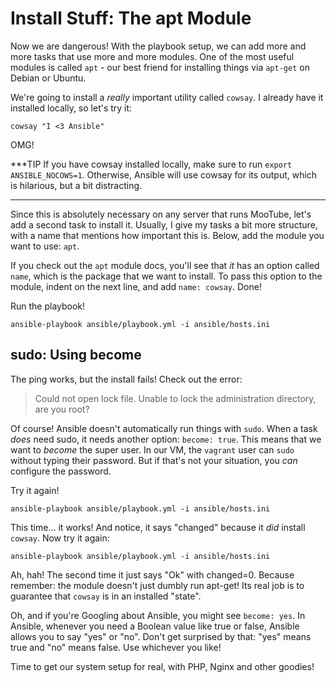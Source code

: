 # Install Stuff: The apt Module

Now we are dangerous! With the playbook setup, we can add more and more tasks that
use more and more modules. One of the most useful modules is called `apt` - our best
friend for installing things via `apt-get` on Debian or Ubuntu.

We're going to install a *really* important utility called `cowsay`. I already have
it installed locally, so let's try it:

```terminal
cowsay "I <3 Ansible"
```

OMG!

***TIP
If you have cowsay installed locally, make sure to run `export ANSIBLE_NOCOWS=1`.
Otherwise, Ansible will use cowsay for its output, which is hilarious, but a bit
distracting.
***

Since this is absolutely necessary on any server that runs MooTube, let's add a second
task to install it. Usually, I give my tasks a bit more structure, with a name that
mentions how important this is. Below, add the module you want to use: `apt`.

If you check out the `apt` module docs, you'll see that *it* has an option called
`name`, which is the package that we want to install. To pass this option to the
module, indent on the next line, and add `name: cowsay`. Done!

Run the playbook!

```terminal
ansible-playbook ansible/playbook.yml -i ansible/hosts.ini
```

## sudo: Using become

The ping works, but the install fails! Check out the error:

> Could not open lock file. Unable to lock the administration directory, are you root?

Of course! Ansible doesn't automatically run things with `sudo`. When a task *does*
need sudo, it needs another option: `become: true`. This means that we want to
*become* the super user. In our VM, the `vagrant` user can `sudo` without typing
their password. But if that's not your situation, you *can* configure the password.

Try it again!

```terminal
ansible-playbook ansible/playbook.yml -i ansible/hosts.ini
```

This time... it works! And notice, it says "changed" because it *did* install `cowsay`.
Now try it again:

```terminal
ansible-playbook ansible/playbook.yml -i ansible/hosts.ini
```

Ah, hah! The second time it just says "Ok" with changed=0. Because remember: the
module doesn't just dumbly run apt-get! Its real job is to guarantee that `cowsay`
is in an installed "state".

Oh, and if you're Googling about Ansible, you might see `become: yes`. In Ansible,
whenever you need a Boolean value like true or false, Ansible allows you to say
"yes" or "no". Don't get surprised by that: "yes" means true and "no" means false.
Use whichever you like!

Time to get our system setup for real, with PHP, Nginx and other goodies!
